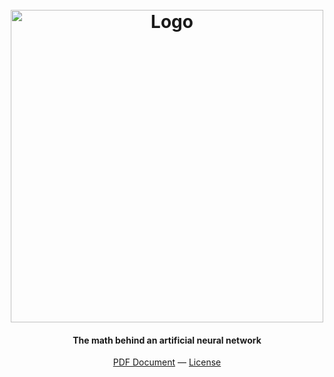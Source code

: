 <h1 align="center">
  <br>
  <img src="https://raw.githubusercontent.com/hugolgst/the-math-behind-an-artificial-neural-network/master/the-math-behind-a-neural-network.png" alt="Logo" width="500">
  <br>
</h1>

<h4 align="center">The math behind an artificial neural network</h4>

<p align="center">
  <a href="https://github.com/hugolgst/the-math-behind-an-artificial-neural-network/blob/master/full-document.pdf">PDF Document</a> —
  <a href="https://github.com/hugolgst/the-math-behind-an-artificial-neural-network/blob/master/LICENSE">License</a>
</p>
